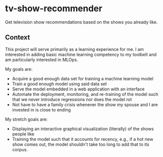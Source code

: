 # tv-show-recommender

Get television show recommendations based on the shows you already like.

## Context

This project will serve primarily as a learning experience for me. 
I am interested in adding basic machine learning competency to my toolbelt and am particularly interested in MLOps.

My goals are:
* Acquire a good enough data set for training a machine learning model
* Train a good enough model using said data set
* Serve the model embedded in a web application with an interface
* Automate the deployment, monitoring, and re-training of the model such that we never introduce regressions nor does the model rot
* Not have to have a family crisis whenever the show my spouse and I are invested in is close to ending

My stretch goals are:
* Displaying an interactive graphical visualization (literally) of the shows people like
* Training the model such that it accounts for recency, e.g., if a hot new show comes out, the model shouldn't take too long to add that to its corpus.